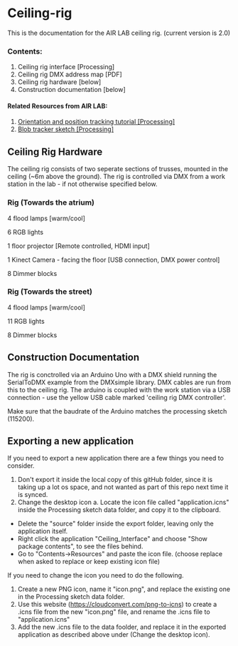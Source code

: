 # Ceiling-rig

This is the documentation for the AIR LAB ceiling rig. (current version is 2.0)

### Contents:

1. Ceiling rig interface [Processing]
2. Ceiling rig DMX address map [PDF]
3. Ceiling rig hardware [below]
4. Construction documentation [below]

#### Related Resources from AIR LAB:
1. <a href="https://github.com/airlabitu/Tutorials/tree/master/Orientation_and_position_tracker" target="_blank"> Orientation and position tracking tutorial [Processing]</a>
2.  <a href="https://github.com/airlabitu/Processing-kinect-blob-tracker.git" target="_blank">Blob tracker sketch [Processing]</a>

## Ceiling Rig Hardware

The ceiling rig consists of two seperate sections of trusses, mounted in the ceiling (~6m above the ground). The
rig is controlled via DMX from a work station in the lab - if not otherwise specified below.

### Rig (Towards the atrium)

4 flood lamps [warm/cool]

6 RGB lights

1 floor projector [Remote controlled, HDMI input]

1 Kinect Camera - facing the floor [USB connection, DMX power control]

8 Dimmer blocks


### Rig (Towards the street)

4 flood lamps [warm/cool]

11 RGB lights

8 Dimmer blocks


## Construction Documentation

The rig is conctrolled via an Arduino Uno with a DMX shield running the SerialToDMX example from the DMXsimple library. DMX cables are run from this to the ceiling rig. The arduino is coupled with the work station via a USB connection - use the yellow USB cable marked 'ceiling rig DMX controller'. 

Make sure that the baudrate of the Arduino matches the processing sketch (115200).

## Exporting a new application
If you need to export a new application there are a few things you need to consider.

1. Don't export it inside the local copy of this gitHub folder, since it is taking up a lot os space, and not wanted as part of this repo next time it is synced.
2. Change the desktop icon
	a. Locate the icon file called "application.icns" inside the Processing sketch data folder, and copy it to the clipboard.
- Delete the "source" folder inside the export folder, leaving only the application itself.
- Right click the application "Ceiling_Interface" and choose "Show package contents", to see the files behind.
- Go to "Contents->Resources" and paste the icon file. (choose replace when asked to replace or keep existing icon file)

If you need to change the icon you need to do the following.
1. Create a new PNG icon, name it "icon.png", and replace the existing one in the Processing sketch data folder.
2. Use this website (https://cloudconvert.com/png-to-icns) to create a .icns file from the new "icon.png" file, and rename the .icns file to "application.icns"
3. Add the new .icns file to the data foolder, and replace it in the exported application as described above under (Change the desktop icon).
  
